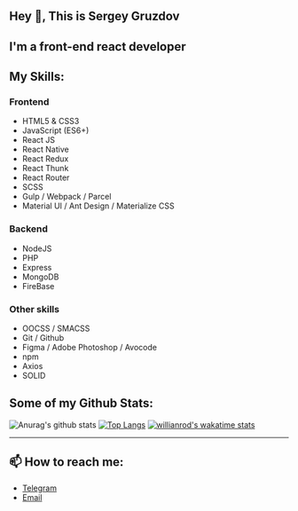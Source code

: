 ## Hey 👋, This is Sergey Gruzdov

## I'm a front-end react developer

## My Skills:

### Frontend

+ HTML5 & CSS3
+ JavaScript (ES6+)
+ React JS
+ React Native
+ React Redux
+ React Thunk
+ React Router
+ SCSS
+ Gulp / Webpack / Parcel
+ Material UI / Ant Design / Materialize CSS

### Backend

+ NodeJS
+ PHP
+ Express
+ MongoDB
+ FireBase

### Other skills

+ OOCSS / SMACSS
+ Git / Github
+ Figma / Adobe Photoshop / Avocode
+ npm
+ Axios
+ SOLID

## Some of my Github Stats:

![Anurag's github stats](https://github-readme-stats.vercel.app/api?username=sgruzdov&show_icons=true&theme=react)
[![Top Langs](https://github-readme-stats.vercel.app/api/top-langs/?username=sgruzdov&layout=compact&hide=html)](https://github.com/anuraghazra/github-readme-stats)
[![willianrod's wakatime stats](https://github-readme-stats.vercel.app/api/wakatime?username=sgruzdov&v=2)](https://github.com/anuraghazra/github-readme-stats)

------

## 📫 How to reach me:

+ [Telegram](https://t.me/sergey_367)
+ [Email](mailto:s.gruzdov367@gmail.com)
